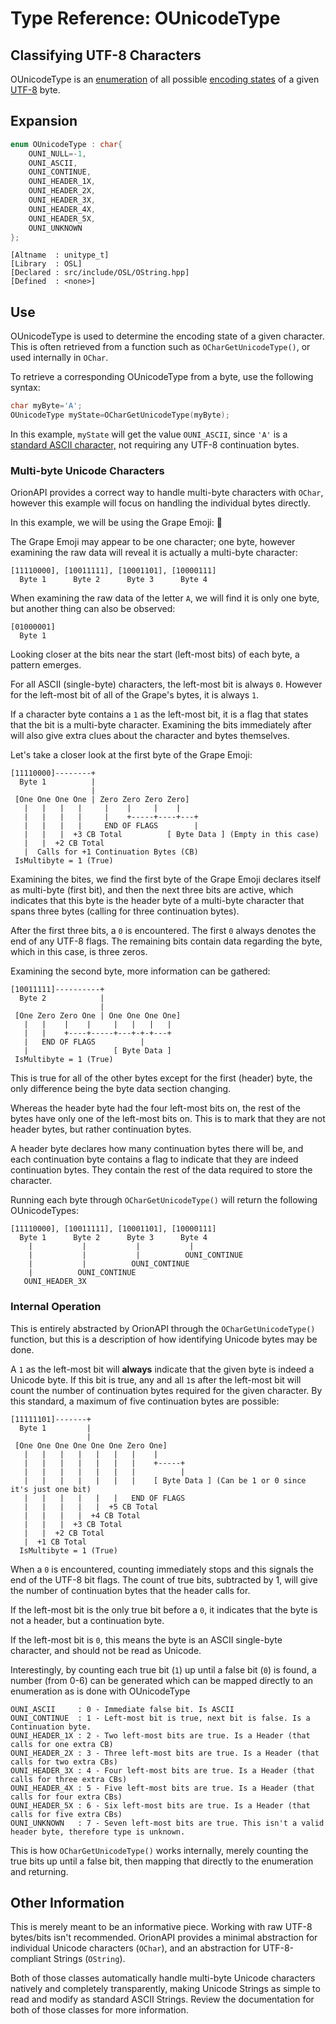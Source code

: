 # Type Reference: OUnicodeType
## Classifying UTF-8 Characters
OUnicodeType is an [enumeration](https://en.wikipedia.org/wiki/Enumerated_type) of all possible [encoding states](https://en.wikipedia.org/wiki/UTF-8#Encoding)
of a given [UTF-8](https://en.wikipedia.org/wiki/UTF-8) byte.

## Expansion
```cpp
enum OUnicodeType : char{
	OUNI_NULL=-1,
	OUNI_ASCII,
	OUNI_CONTINUE,
	OUNI_HEADER_1X,
	OUNI_HEADER_2X,
	OUNI_HEADER_3X,
	OUNI_HEADER_4X,
	OUNI_HEADER_5X,
	OUNI_UNKNOWN
};
```
```
[Altname  : unitype_t]
[Library  : OSL]
[Declared : src/include/OSL/OString.hpp]
[Defined  : <none>]
```

## Use
OUnicodeType is used to determine the encoding state of a given character. This is often retrieved from a function such as  `OCharGetUnicodeType()`,
or used internally in `OChar`.

To retrieve a corresponding OUnicodeType from a byte, use the following syntax:
```cpp
char myByte='A';
OUnicodeType myState=OCharGetUnicodeType(myByte);
```
In this example, `myState` will get the value `OUNI_ASCII`, since `'A'` is a [standard ASCII character,](https://en.wikipedia.org/wiki/ASCII)
not requiring any UTF-8 continuation bytes.

### Multi-byte Unicode Characters
OrionAPI provides a correct way to handle multi-byte characters with `OChar`, however this example will focus on handling the individual bytes directly.

In this example, we will be using the Grape Emoji: 🍇

The Grape Emoji may appear to be one character; one byte, however examining the raw data will reveal it is actually a multi-byte character:
```
[11110000], [10011111], [10001101], [10000111]
  Byte 1      Byte 2      Byte 3      Byte 4  
```
When examining the raw data of the letter `A`, we will find it is only one byte, but another thing can also be observed:
```
[01000001]
  Byte 1  
```
Looking closer at the bits near the start (left-most bits) of each byte, a pattern emerges.

For all ASCII (single-byte) characters, the left-most bit is always `0`.
However for the left-most bit of all of the Grape's bytes, it is always `1`.

If a character byte contains a `1` as the left-most bit, it is a flag that states that the bit is a multi-byte character.
Examining the bits immediately after will also give extra clues about the character and bytes themselves.

Let's take a closer look at the first byte of the Grape Emoji:
```
[11110000]--------+
  Byte 1          |
                  |
 [One One One One | Zero Zero Zero Zero]
   |   |   |   |     |    |     |    |
   |   |   |   |     |    +-----+----+---+
   |   |   |   |     END OF FLAGS        |
   |   |   |  +3 CB Total          [ Byte Data ] (Empty in this case)
   |   |  +2 CB Total
   |  Calls for +1 Continuation Bytes (CB)
 IsMultibyte = 1 (True)
```
Examining the bites, we find the first byte of the Grape Emoji declares itself as multi-byte (first bit),
and then the next three bits are active, which indicates that this byte is the header byte of a multi-byte character that spans three bytes (calling for three continuation bytes).

After the first three bits, a `0` is encountered. The first `0` always denotes the end of any UTF-8 flags. The remaining bits contain data regarding the byte,
which in this case, is three zeros.

Examining the second byte, more information can be gathered:
```
[10011111]----------+
  Byte 2            |
                    |
 [One Zero Zero One | One One One One]
   |   |    |    |     |   |   |   |
   |   |    +----+-----+---+-+-+---+
   |   END OF FLAGS          |
   |                   [ Byte Data ]
 IsMultibyte = 1 (True)
```
This is true for all of the other bytes except for the first (header) byte, the only difference being the byte data section changing.

Whereas the header byte had the four left-most bits on, the rest of the bytes have only one of the left-most bits on.
This is to mark that they are not header bytes, but rather continuation bytes.

A header byte declares how many continuation bytes there will be, and each continuation byte contains a flag to indicate that they are indeed continuation bytes.
They contain the rest of the data required to store the character.

Running each byte through `OCharGetUnicodeType()` will return the following OUnicodeTypes:
```
[11110000], [10011111], [10001101], [10000111]
  Byte 1      Byte 2      Byte 3      Byte 4  
    |           |           |           |
    |           |           |          OUNI_CONTINUE
    |           |          OUNI_CONTINUE
    |          OUNI_CONTINUE
   OUNI_HEADER_3X
```
### Internal Operation
This is entirely abstracted by OrionAPI through the `OCharGetUnicodeType()` function, but this is a description of how identifying Unicode bytes may be done.

A `1` as the left-most bit will **always** indicate that the given byte is indeed a Unicode byte.
If this bit is true, any and all `1`s after the left-most bit will count the number of continuation bytes required for the given character.
By this standard, a maximum of five continuation bytes are possible:
```
[11111101]-------+
  Byte 1         |
                 |
 [One One One One One One Zero One]
   |   |   |   |   |   |   |    |
   |   |   |   |   |   |   |    +-----+
   |   |   |   |   |   |   |          |
   |   |   |   |   |   |   |    [ Byte Data ] (Can be 1 or 0 since it's just one bit)
   |   |   |   |   |   |   END OF FLAGS
   |   |   |   |   |  +5 CB Total
   |   |   |   |  +4 CB Total
   |   |   |  +3 CB Total
   |   |  +2 CB Total
   |  +1 CB Total
  IsMultibyte = 1 (True)
```

When a `0` is encountered, counting immediately stops and this signals the end of the UTF-8 bit flags.
The count of true bits, subtracted by 1, will give the number of continuation bytes that the header calls for.

If the left-most bit is the only true bit before a `0`, it indicates that the byte is not a header, but a continuation byte.

If the left-most bit is `0`, this means the byte is an ASCII single-byte character, and should not be read as Unicode.

Interestingly, by counting each true bit (`1`) up until a false bit (`0`) is found, a number (from 0-6) can be generated which can be mapped directly to an enumeration as is done with OUnicodeType
```
OUNI_ASCII     : 0 - Immediate false bit. Is ASCII
OUNI_CONTINUE  : 1 - Left-most bit is true, next bit is false. Is a Continuation byte.
OUNI_HEADER_1X : 2 - Two left-most bits are true. Is a Header (that calls for one extra CB)
OUNI_HEADER_2X : 3 - Three left-most bits are true. Is a Header (that calls for two extra CBs)
OUNI_HEADER_3X : 4 - Four left-most bits are true. Is a Header (that calls for three extra CBs)
OUNI_HEADER_4X : 5 - Five left-most bits are true. Is a Header (that calls for four extra CBs)
OUNI_HEADER_5X : 6 - Six left-most bits are true. Is a Header (that calls for five extra CBs)
OUNI_UNKNOWN   : 7 - Seven left-most bits are true. This isn't a valid header byte, therefore type is unknown.
```
This is how `OCharGetUnicodeType()` works internally, merely counting the true bits up until a false bit, then mapping that directly to the enumeration and returning. 
## Other Information
This is merely meant to be an informative piece. Working with raw UTF-8 bytes/bits isn't recommended.
OrionAPI provides a minimal abstraction for individual Unicode characters (`OChar`), and an abstraction for UTF-8-compliant Strings (`OString`).

Both of those classes automatically handle multi-byte Unicode characters natively and completely transparently,
making Unicode Strings as simple to read and modify as standard ASCII Strings. Review the documentation for both of those classes for more information.